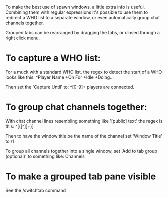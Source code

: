 To make the best use of spawn windows, a little extra info is useful. Combining them with regular expressions it's possible to use them to redirect a WHO list to a separate window, or even automatically group chat channels together.

Grouped tabs can be rearranged by dragging the tabs, or closed through a right click menu.

# To capture a WHO list:

For a muck with a standard WHO list, the regex to detect the start of a WHO looks like this:
    ^Player Name +On For +Idle +Doing...

Then set the 'Capture Until' to:
    ^[0-9]+ players are connected.

# To group chat channels together:

With chat channel lines resembling something like '[public] text' the regex is this:
    ^\[([^\]]+)\]

Then to have the window title be the name of the channel set 'Window Title' to
    \1

To group all channels together into a single window, set 'Add to tab group (optional)' to something like:
    Channels

# To make a grouped tab pane visible

See the /switchtab command

